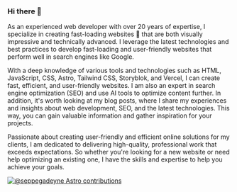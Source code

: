 ### Hi there 👋

As an experienced web developer with over 20 years of expertise, I specialize in creating fast-loading websites 🚀 that are both visually impressive and technically advanced. I leverage the latest technologies and best practices to develop fast-loading and user-friendly websites that perform well in search engines like Google.

With a deep knowledge of various tools and technologies such as HTML, JavaScript, CSS, Astro, Tailwind CSS, Storyblok, and Vercel, I can create fast, efficient, and user-friendly websites. I am also an expert in search engine optimization (SEO) and use AI tools to optimize content further. In addition, it's worth looking at my blog posts, where I share my experiences and insights about web development, SEO, and the latest technologies. This way, you can gain valuable information and gather inspiration for your projects.

Passionate about creating user-friendly and efficient online solutions for my clients, I am dedicated to delivering high-quality, professional work that exceeds expectations. So whether you're looking for a new website or need help optimizing an existing one, I have the skills and expertise to help you achieve your goals.

[![@seppegadeyne Astro contributions](https://astro.badg.es/v2/contributor/seppegadeyne.svg)](https://astro.badg.es/contributor/seppegadeyne/)
